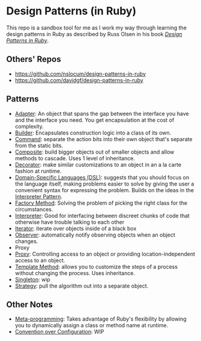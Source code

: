 # Design Patterns (in Ruby)

This repo is a sandbox tool for me as I work my way through learning the design patterns in Ruby as described by Russ Olsen in his book _[Design Patterns in Ruby](https://www.goodreads.com/book/show/2278064.Design_Patterns_in_Ruby)_.

## Others' Repos
- https://github.com/nslocum/design-patterns-in-ruby
- https://github.com/davidgf/design-patterns-in-ruby

## Patterns
- [Adapter](/Adapter): An object that spans the gap between the interface you have and the interface you need. You get encapsulation at the cost of complexity.
- [Builder](/builder): Encapsulates construction logic into a class of its own.
- [Command](/command): separate the action bits into their own object that's separate from the static bits.
- [Composite](/composite): build bigger objects out of smaller objects and allow methods to cascade. Uses 1 level of inheritance.
- [Decorator](/decorator): make similar customizations to an object in an a la carte fashion at runtime.
- [Domain-Specific Languages (DSL)](/dsl): suggests that you should focus on the language itself, making problems easier to solve by giving the user a convenient syntax for expressing the problem. Builds on the ideas in the [Interpreter Pattern](/interpreter).
- [Factory Method](/factory_method): Solving the problem of picking the right class for the circumstances.
- [Interpreter](/interpreter): Good for interfacing between discreet chunks of code that otherwise have trouble talking to each other
- [Iterator](/iterator): iterate over objects inside of a black box
- [Observer](/observer): automatically notify observing objects when an object changes.
- Proxy
- [Proxy](/proxy): Controlling access to an object or providing location-independent access to an object.
- [Template Method](/template_method): allows you to customize the steps of a process without changing the process. Uses inheritance.
- [Singleton](/singleton): wip
- [Strategy](/strategy): pull the algorithm out into a separate object.

## Other Notes
- [Meta-programming](/_other_notes/metaprogramming.md): Takes advantage of Ruby's flexibility by allowing you to dynamically assign a class or method name at runtime. 
- [Convention over Configuration](_other_notes/convention.md): WIP
